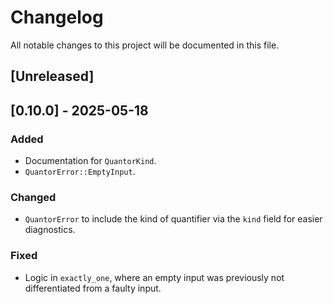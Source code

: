 # Changelog
All notable changes to this project will be documented in this file.

## [Unreleased]

## [0.10.0] - 2025-05-18
### Added
- Documentation for `QuantorKind`.
- `QuantorError::EmptyInput`.
### Changed
- `QuantorError` to include the kind of quantifier via the `kind` field for easier diagnostics.
### Fixed
- Logic in `exactly_one`, where an empty input was previously not differentiated from a faulty input.